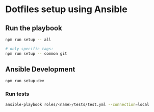 # Dotfiles setup using Ansible

## Run the playbook

```bash
npm run setup -- all

# only specific tags:
npm run setup -- common git
```

## Ansible Development

```bash
npm run setup-dev
```

### Run tests

```bash
ansible-playbook roles/<name>/tests/test.yml --connection=local
```
